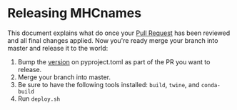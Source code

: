 # Releasing MHCnames

This document explains what do once your [Pull Request](https://www.atlassian.com/git/tutorials/making-a-pull-request/) has been reviewed and all final changes applied. Now you're ready merge your branch into master and release it to the world:

1. Bump the [version](http://semver.org/) on pyproject.toml as part of the PR you want to release.
2. Merge your branch into master.
3. Be sure to have the following tools installed: `build`, `twine`, and `conda-build`
4. Run `deploy.sh` 

